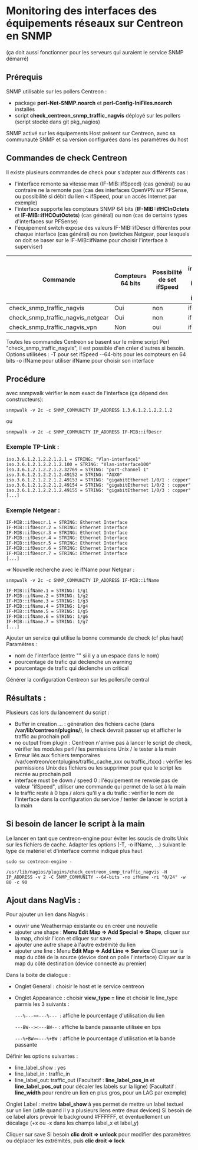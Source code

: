 # Monitoring des interfaces des équipements réseaux sur Centreon en SNMP

(ça doit aussi fonctionner pour les serveurs qui auraient le service SNMP démarré)



## Prérequis

SNMP utilisable sur les pollers Centreon :
- package **perl-Net-SNMP.noarch** et **perl-Config-IniFiles.noarch** installés
- script **check_centreon_snmp_traffic_nagvis** déployé sur les pollers (script stocké dans git pkg_nagios)

SNMP activé sur les équipements
Host présent sur Centreon, avec sa communauté SNMP et sa version configurées dans les paramètres du host


## Commandes de check Centreon

Il existe plusieurs commandes de check pour s'adapter aux différents cas :
- l'interface remonte sa vitesse max (IF-MIB::ifSpeed) (cas général) ou au contraire ne la remonte pas (cas des interfaces OpenVPN sur PFSense, ou possibilité si débit du lien < ifSpeed, pour un accès Internet par exemple)
- l'interface supporte les compteurs SNMP 64 bits (**IF-MIB::ifHCInOctets** et **IF-MIB::ifHCOutOctets**) (cas général) ou non (cas de certains types d'interfaces sur PFSense)
- l'équipement switch expose des valeurs IF-MIB::ifDescr différentes pour chaque interface (cas général) ou non (switches Netgear, pour lesquels on doit se baser sur le IF-MIB::ifName pour choisir l'interface à superviser)

|Commande| Compteurs 64 bits |  Possibilité de set ifSpeed | Choix interface par ifName ou ifDescr |
|--- | --- | --- | ---|
| check_snmp_traffic_nagvis         | Oui               | non                        | ifDescr                               |
| check_snmp_traffic_nagvis_netgear | Oui               | non                        | ifName                                |
| check_snmp_traffic_nagvis_vpn     | Non               | oui                        | ifDescr                               |

Toutes les commandes Centreon se basent sur le même script Perl "check_snmp_traffic_nagvis", il est possible d'en créer d'autres si besoin.
Options utilisées :
-T pour set ifSpeed
--64-bits pour les compteurs en 64 bits
-o ifName pour utiliser ifName pour choisir son interface


## Procédure

avec snmpwalk vérifier le nom exact de l'interface (ça dépend des constructeurs):

`snmpwalk -v 2c -c SNMP_COMMUNITY IP_ADDRESS 1.3.6.1.2.1.2.2.1.2`

ou

`snmpwalk -v 2c -c SNMP_COMMUNITY IP_ADDRESS IF-MIB::ifDescr`


### Exemple TP-Link :

    iso.3.6.1.2.1.2.2.1.2.1 = STRING: "Vlan-interface1"
    iso.3.6.1.2.1.2.2.1.2.100 = STRING: "Vlan-interface100"
    iso.3.6.1.2.1.2.2.1.2.32769 = STRING: "port-channel 1"
    iso.3.6.1.2.1.2.2.1.2.49152 = STRING: "AUX0"
    iso.3.6.1.2.1.2.2.1.2.49153 = STRING: "gigabitEthernet 1/0/1 : copper"
    iso.3.6.1.2.1.2.2.1.2.49154 = STRING: "gigabitEthernet 1/0/2 : copper"
    iso.3.6.1.2.1.2.2.1.2.49155 = STRING: "gigabitEthernet 1/0/3 : copper"
    [...]


### Exemple Netgear :

    IF-MIB::ifDescr.1 = STRING: Ethernet Interface
    IF-MIB::ifDescr.2 = STRING: Ethernet Interface
    IF-MIB::ifDescr.3 = STRING: Ethernet Interface
    IF-MIB::ifDescr.4 = STRING: Ethernet Interface
    IF-MIB::ifDescr.5 = STRING: Ethernet Interface
    IF-MIB::ifDescr.6 = STRING: Ethernet Interface
    IF-MIB::ifDescr.7 = STRING: Ethernet Interface
    [...]

=> Nouvelle recherche avec le ifName pour Netgear :

`snmpwalk -v 2c -c SNMP_COMMUNITY IP_ADDRESS IF-MIB::ifName`

    IF-MIB::ifName.1 = STRING: 1/g1
    IF-MIB::ifName.2 = STRING: 1/g2
    IF-MIB::ifName.3 = STRING: 1/g3
    IF-MIB::ifName.4 = STRING: 1/g4
    IF-MIB::ifName.5 = STRING: 1/g5
    IF-MIB::ifName.6 = STRING: 1/g6
    IF-MIB::ifName.7 = STRING: 1/g7
    [...]


Ajouter un service qui utilise la bonne commande de check (cf plus haut)
Paramètres :
- nom de l'interface (entre "" si il y a un espace dans le nom)
- pourcentage de trafic qui déclenche un warning
- pourcentage de trafic qui déclenche un critical

Générer la configuration Centreon sur les pollers/le central


## Résultats :

Plusieurs cas lors du lancement du script :
- Buffer in creation ... : génération des fichiers cache (dans **/var/lib/centreon/plugins/**), le check devrait passer up et afficher le traffic au prochain poll
- no output from plugin : Centreon n'arrive pas à lancer le script de check, vérifier les modules perl / les permissions Unix / le tester à la main
- Erreur liés aux fichiers temporaires /var/centreon/centplugins/traffic_cache_xxx ou traffic_ifxxx) : vérifier les permissions Unix des fichiers ou les supprimer pour que le script les recrée au prochain poll
- interface must be down / speed 0 : l'équipement ne renvoie pas de valeur "ifSpeed", utiliser une commande qui permet de la set à la main
- le traffic reste à 0 bps / alors qu'il y a du trafic : vérifier le nom de l'interface dans la configuration du service / tenter de lancer le script à la main


## Si besoin de lancer le script à la main

Le lancer en tant que centreon-engine pour éviter les soucis de droits Unix sur les fichiers de cache.
Adapter les options (-T, -o ifName, ...) suivant le type de matériel et d'interface comme indiqué plus haut

`sudo su centreon-engine -`

`/usr/lib/nagios/plugins/check_centreon_snmp_traffic_nagvis -H IP_ADDRESS -v 2 -C SNMP_COMMUNITY --64-bits -no ifName -ri "0/24" -w 80 -c 90`


## Ajout dans NagVis :

Pour ajouter un lien dans Nagvis :
- ouvrir une Weathermap existante ou en créer une nouvelle
- ajouter une shape : **Menu Edit Map => Add Special => Shape**, cliquer sur la map, choisir l'icon et cliquer sur save
- ajouter une autre shape à l'autre extrémité du lien
- ajouter une line : 
Menu **Edit Map => Add Line => Service**
Cliquer sur la map du côté de la source (device dont on polle l'interface)
Cliquer sur la map du côté destination (device connecté au premier)

Dans la boite de dialogue :
- Onglet General : choisir le host et le service centreon
- Onglet Appearance : choisir **view_type = line** et choisir le line_type parmis les 3 suivants :

    `---%---><---%--- `: affiche le pourcentage d'utilisation du lien

    `---BW--><---BW--` : affiche la bande passante utilisée en bps

    `---%+BW><---%+BW `: affiche le pourcentage d'utilisation et la bande passante


Définir les options suivantes :
- line_label_show : yes
- line_label_in : traffic_in
- line_label_out: traffic_out
(Facultatif : **line_label_pos_in** et **line_label_pos_out** pour décaler les labels sur la ligne)
(Facultatif : **line_width** pour rendre un lien en plus gros, pour un LAG par exemple)

Onglet Label : mettre **label_show** à yes permet de mettre un label textuel sur un lien (utile quand il y a plusieurs liens entre deux devices)
Si besoin de ce label alors prévoir le background #FFFFFF, et éventuellement un décalage (+x ou -x dans les champs label_x et label_y)

Cliquer sur save
Si besoin **clic droit => unlock** pour modifier des paramètres ou déplacer les extrémités, puis **clic droit => lock**